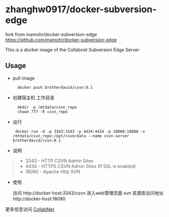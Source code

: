 # zhanghw0917/docker-subversion-edge

fork from   mamohr/docker-subversion-edge https://github.com/mamohr/docker-subversion-edge

This is a docker image of the Collabnet Subversion Edge Server

## Usage

* pull image 

        docker push brotherdavid/csvn:0.1
    
* 创建宿主机 工作目录
   
        mkdir -p /mtdata/csvn_repo
        chown 777 -R csvn_repo
   
 * 运行
 
        docker run -d -p 3343:3343 -p 4434:4434 -p 18080:18080 -v /mtdata/csvn_repo:/opt/csvn/data --name csvn-server brotherdavid/csvn:0.1
 
* 说明

 > * 3343 - HTTP CSVN Admin Sites
 > * 4434 - HTTPS CSVN Admin Sites (If SSL is enabled)
 > * 18080 - Apache Http SVN

* 使用 

    访问 http://docker-host:3343/csvn 进入web管理页面
    svn 资源库访问地址  http://docker-host:18080

更多信息访问
[CollabNet](http://collab.net/products/subversion).
